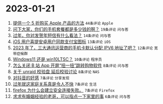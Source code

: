# 2023-01-21

1. [提供一个 5 折购买 Apple 产品的方法](https://www.v2ex.com/t/910121) `44条评论` `Apple`
1. [问下大家，你们的手机套餐都是多少钱的啊？](https://www.v2ex.com/t/910133) `19条评论` `问与答`
1. [过年，你对发贺年短信有什么看法？](https://www.v2ex.com/t/910118) `14条评论` `问与答`
1. [iOS 用户喜提安卓用户同款支付宝图标](https://www.v2ex.com/t/910135) `13条评论` `iOS`
1. [2023 年了，三大通讯运营商的手机卡默认分配 IPV6 地址了吧？](https://www.v2ex.com/t/910127) `12条评论` `宽带症候群`
1. [Windows11 还是 win10LTSC？](https://www.v2ex.com/t/910129) `10条评论` `程序员`
1. [怎么关闭 B 站 App 开屏“扭一扭”跳转购物软件](https://www.v2ex.com/t/910138) `8条评论` `问与答`
1. [关于 unraid 校验盘 延后校验讨论](https://www.v2ex.com/t/910122) `8条评论` `NAS`
1. [对抖音的好感](https://www.v2ex.com/t/910140) `7条评论` `分享发现`
1. [过年就这家庭关系真是令人不快](https://www.v2ex.com/t/910134) `7条评论` `生活`
1. [firefox 为什么会建立安全连接失败。](https://www.v2ex.com/t/910124) `7条评论` `Firefox`
1. [求求有婚姻经验的老哥，可以指点一下家里的事](https://www.v2ex.com/t/910125) `6条评论` `问与答`
